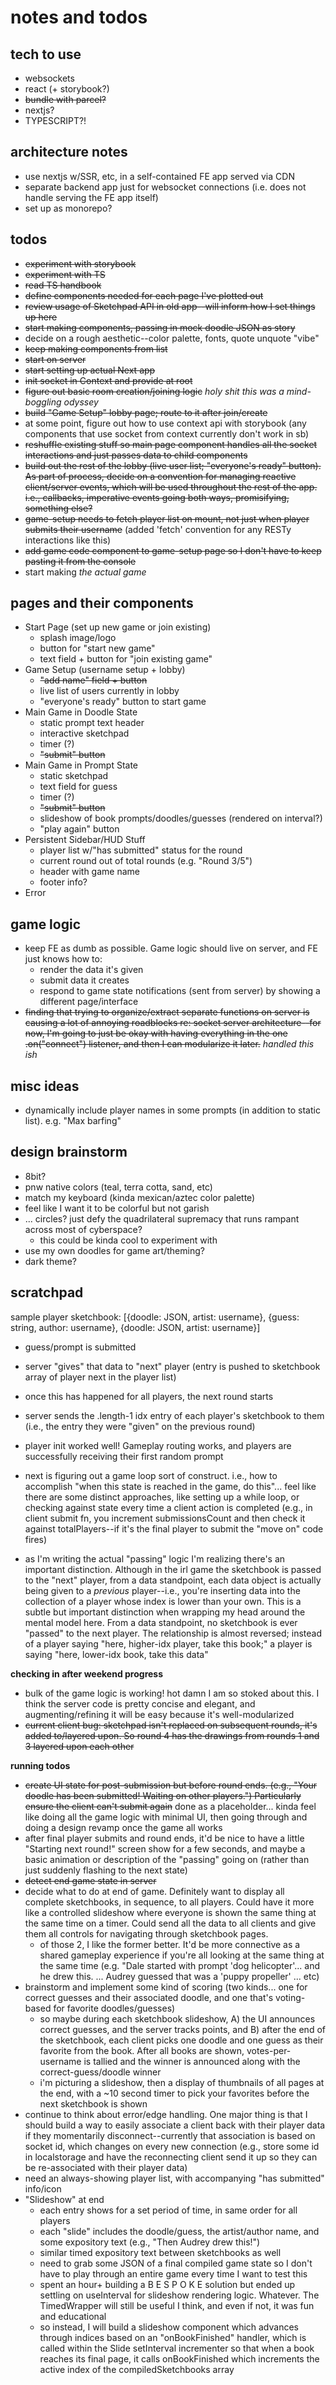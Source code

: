 # notes and todos

## tech to use

- websockets
- react (+ storybook?)
- ~~bundle with parcel?~~
- nextjs?
- TYPESCRIPT?!

## architecture notes

- use nextjs w/SSR, etc, in a self-contained FE app served via CDN
- separate backend app just for websocket connections (i.e. does not handle serving the FE app itself)
- set up as monorepo?

## todos

- ~~experiment with storybook~~
- ~~experiment with TS~~
- ~~read TS handbook~~
- ~~define components needed for each page I've plotted out~~
- ~~review usage of Sketchpad API in old app--will inform how I set things up here~~
- ~~start making components, passing in mock doodle JSON as story~~
- decide on a rough aesthetic--color palette, fonts, quote unquote "vibe"
- ~~keep making components from list~~
- ~~start on server~~
- ~~start setting up actual Next app~~
- ~~init socket in Context and provide at root~~
- ~~figure out basic room creation/joining logic~~ _holy shit this was a mind-boggling odyssey_
- ~~build "Game Setup" lobby page; route to it after join/create~~
- at some point, figure out how to use context api with storybook (any components that use socket from context currently don't work in sb)
- ~~reshuffle existing stuff so main page component handles all the socket interactions and just passes data to child components~~
- ~~build out the rest of the lobby (live user list; "everyone's ready" button). As part of process, decide on a convention for managing reactive client/server events, which will be used throughout the rest of the app. i.e., callbacks, imperative events going both ways, promisifying, something else?~~
- ~~game-setup needs to fetch player list on mount, not just when player submits their username~~ (added 'fetch' convention for any RESTy interactions like this)
- ~~add game code component to game-setup page so I don't have to keep pasting it from the console~~
- start making _the actual game_

## pages and their components

- Start Page (set up new game or join existing)
  - splash image/logo
  - button for "start new game"
  - text field + button for "join existing game"
- Game Setup (username setup + lobby)
  - ~~"add name" field + button~~
  - live list of users currently in lobby
  - "everyone's ready" button to start game
- Main Game in Doodle State
  - static prompt text header
  - interactive sketchpad
  - timer (?)
  - ~~"submit" button~~
- Main Game in Prompt State
  - static sketchpad
  - text field for guess
  - timer (?)
  - ~~"submit" button~~
  - slideshow of book prompts/doodles/guesses (rendered on interval?)
  - "play again" button
- Persistent Sidebar/HUD Stuff
  - player list w/"has submitted" status for the round
  - current round out of total rounds (e.g. "Round 3/5")
  - header with game name
  - footer info?
- Error

## game logic

- keep FE as dumb as possible. Game logic should live on server, and FE just knows how to:
  - render the data it's given
  - submit data it creates
  - respond to game state notifications (sent from server) by showing a different page/interface
- ~~finding that trying to organize/extract separate functions on server is causing a lot of annoying roadblocks re: socket server architecture--for now, I'm going to just be okay with having everything in the one .on("connect") listener, and then I can modularize it later.~~ _handled this ish_

## misc ideas

- dynamically include player names in some prompts (in addition to static list). e.g. "Max barfing"

## design brainstorm

- 8bit?
- pnw native colors (teal, terra cotta, sand, etc)
- match my keyboard (kinda mexican/aztec color palette)
- feel like I want it to be colorful but not garish
- ... circles? just defy the quadrilateral supremacy that runs rampant across most of cyberspace?
  - this could be kinda cool to experiment with
- use my own doodles for game art/theming?
- dark theme?

## scratchpad

sample player sketchbook: [{doodle: JSON, artist: username}, {guess: string, author: username}, {doodle: JSON, artist: username}]

- guess/prompt is submitted
- server "gives" that data to "next" player (entry is pushed to sketchbook array of player next in the player list)
- once this has happened for all players, the next round starts
- server sends the .length-1 idx entry of each player's sketchbook to them (i.e., the entry they were "given" on the previous round)

- player init worked well! Gameplay routing works, and players are successfully receiving their first random prompt
- next is figuring out a game loop sort of construct. i.e., how to accomplish "when this state is reached in the game, do this"... feel like there are some distinct approaches, like setting up a while loop, or checking against state every time a client action is completed (e.g., in client submit fn, you increment submissionsCount and then check it against totalPlayers--if it's the final player to submit the "move on" code fires)
- as I'm writing the actual "passing" logic I'm realizing there's an important distinction. Although in the irl game the sketchbook is passed to the "next" player, from a data standpoint, each data object is actually being given to a _previous_ player--i.e., you're inserting data into the collection of a player whose index is lower than your own. This is a subtle but important distinction when wrapping my head around the mental model here. From a data standpoint, no sketchbook is ever "passed" to the next player. The relationship is almost reversed; instead of a player saying "here, higher-idx player, take this book;" a player is saying "here, lower-idx book, take this data"

**checking in after weekend progress**

- bulk of the game logic is working! hot damn I am so stoked about this. I think the server code is pretty concise and elegant, and augmenting/refining it will be easy because it's well-modularized
- ~~current client bug: sketchpad isn't replaced on subsequent rounds, it's added to/layered upon. So round 4 has the drawings from rounds 1 and 3 layered upon each other~~

**running todos**

- ~~create UI state for post-submission but before round ends. (e.g., "Your doodle has been submitted! Waiting on other players.") Particularly ensure the client can't submit again~~ done as a placeholder... kinda feel like doing all the game logic with minimal UI, then going through and doing a design revamp once the game all works
- after final player submits and round ends, it'd be nice to have a little "Starting next round!" screen show for a few seconds, and maybe a basic animation or description of the "passing" going on (rather than just suddenly flashing to the next state)
- ~~detect end game state in server~~
- decide what to do at end of game. Definitely want to display all complete sketchbooks, in sequence, to all players. Could have it more like a controlled slideshow where everyone is shown the same thing at the same time on a timer. Could send all the data to all clients and give them all controls for navigating through sketchbook pages.
  - of those 2, I like the former better. It'd be more connective as a shared gameplay experience if you're all looking at the same thing at the same time (e.g. "Dale started with prompt 'dog helicopter'... and he drew this. ... Audrey guessed that was a 'puppy propeller' ... etc)
- brainstorm and implement some kind of scoring (two kinds... one for correct guesses and their associated doodle, and one that's voting-based for favorite doodles/guesses)
  - so maybe during each sketchbook slideshow, A) the UI announces correct guesses, and the server tracks points, and B) after the end of the sketchbook, each client picks one doodle and one guess as their favorite from the book. After all books are shown, votes-per-username is tallied and the winner is announced along with the correct-guess/doodle winner
  - i'm picturing a slideshow, then a display of thumbnails of all pages at the end, with a ~10 second timer to pick your favorites before the next sketchbook is shown
- continue to think about error/edge handling. One major thing is that I should build a way to easily associate a client back with their player data if they momentarily disconnect--currently that association is based on socket id, which changes on every new connection (e.g., store some id in localstorage and have the reconnecting client send it up so they can be re-associated with their player data)
- need an always-showing player list, with accompanying "has submitted" info/icon
- "Slideshow" at end
  - each entry shows for a set period of time, in same order for all players
  - each "slide" includes the doodle/guess, the artist/author name, and some expository text (e.g., "Then Audrey drew this!")
  - similar timed expository text between sketchbooks as well
  - need to grab some JSON of a final compiled game state so I don't have to play through an entire game every time I want to test this
  - spent an hour+ building a B E S P O K E solution but ended up settling on useInterval for slideshow rendering logic. Whatever. The TimedWrapper will still be useful I think, and even if not, it was fun and educational
  - so instead, I will build a slideshow component which advances through indices based on an "onBookFinished" handler, which is called within the Slide setInterval incrementer so that when a book reaches its final page, it calls onBookFinished which increments the active index of the compiledSketchbooks array
